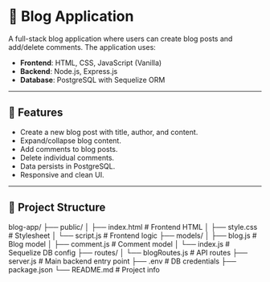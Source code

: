 # 📝 Blog Application

A full-stack blog application where users can create blog posts and add/delete comments. The application uses:

- **Frontend**: HTML, CSS, JavaScript (Vanilla)
- **Backend**: Node.js, Express.js
- **Database**: PostgreSQL with Sequelize ORM

---

## 🚀 Features

- Create a new blog post with title, author, and content.
- Expand/collapse blog content.
- Add comments to blog posts.
- Delete individual comments.
- Data persists in PostgreSQL.
- Responsive and clean UI.

---

## 📁 Project Structure
blog-app/
├── public/
│ ├── index.html # Frontend HTML
│ ├── style.css # Stylesheet
│ └── script.js # Frontend logic
├── models/
│ ├── blog.js # Blog model
│ ├── comment.js # Comment model
│ └── index.js # Sequelize DB config
├── routes/
│ └── blogRoutes.js # API routes
├── server.js # Main backend entry point
├── .env # DB credentials
├── package.json
└── README.md # Project info
